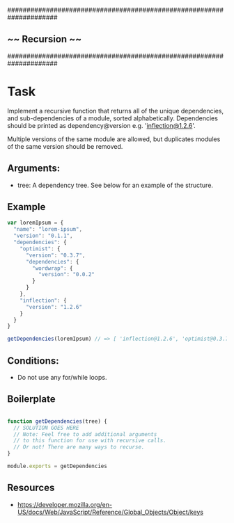 #####################################################################
##                         ~~ Recursion ~~                         ##
#####################################################################

# Task

Implement a recursive function that returns all of the unique dependencies, and sub-dependencies of a module, sorted alphabetically. Dependencies should be printed as dependency@version e.g. 'inflection@1.2.6'.

Multiple versions of the same module are allowed, but duplicates modules of the same version should be removed.

## Arguments:

* tree: A dependency tree. See below for an example of the structure.

## Example

```js
var loremIpsum = {
  "name": "lorem-ipsum",
  "version": "0.1.1",
  "dependencies": {
    "optimist": {
      "version": "0.3.7",
      "dependencies": {
        "wordwrap": {
          "version": "0.0.2"
        }
      }
    },
    "inflection": {
      "version": "1.2.6"
    }
  }
}

getDependencies(loremIpsum) // => [ 'inflection@1.2.6', 'optimist@0.3.7', 'wordwrap@0.0.2' ]

```

## Conditions:

* Do not use any for/while loops.

## Boilerplate

```js

function getDependencies(tree) {
  // SOLUTION GOES HERE
  // Note: Feel free to add additional arguments
  // to this function for use with recursive calls.
  // Or not! There are many ways to recurse.
}

module.exports = getDependencies

```

## Resources

* https://developer.mozilla.org/en-US/docs/Web/JavaScript/Reference/Global_Objects/Object/keys
